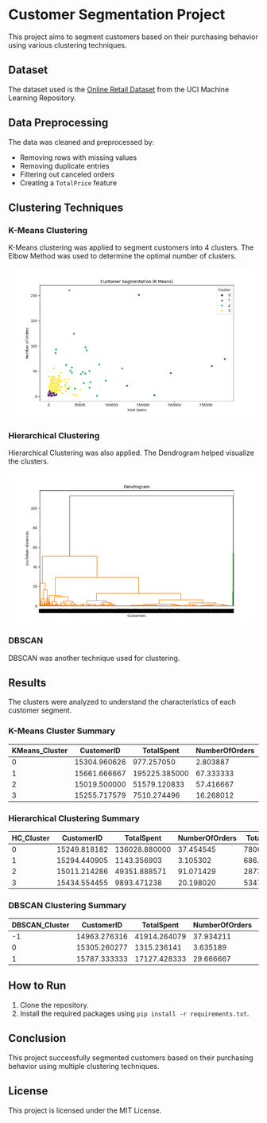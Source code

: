 # Customer Segmentation Project

This project aims to segment customers based on their purchasing behavior using various clustering techniques.

## Dataset

The dataset used is the [Online Retail Dataset](https://archive.ics.uci.edu/ml/datasets/Online+Retail) from the UCI Machine Learning Repository.

## Data Preprocessing

The data was cleaned and preprocessed by:
- Removing rows with missing values
- Removing duplicate entries
- Filtering out canceled orders
- Creating a `TotalPrice` feature

## Clustering Techniques

### K-Means Clustering

K-Means clustering was applied to segment customers into 4 clusters. The Elbow Method was used to determine the optimal number of clusters.

![Customer Segmentation (K-Means)](Images/customer_segmentation_kmeans.png)

### Hierarchical Clustering

Hierarchical Clustering was also applied. The Dendrogram helped visualize the clusters.

![Dendrogram](Images/hierarchical_dendrogram.png)

### DBSCAN

DBSCAN was another technique used for clustering.

## Results

The clusters were analyzed to understand the characteristics of each customer segment.

### K-Means Cluster Summary

| KMeans_Cluster | CustomerID   | TotalSpent   | NumberOfOrders | TotalQuantity |
|----------------|--------------|--------------|----------------|---------------|
| 0              | 15304.960626 | 977.257050   | 2.803887       | 587.803635    |
| 1              | 15661.666667 | 195225.385000| 67.333333      | 95124.166667  |
| 2              | 15019.500000 | 51579.120833 | 57.416667      | 34548.583333  |
| 3              | 15255.717579 | 7510.274496  | 16.268012      | 4141.489914   |

### Hierarchical Clustering Summary

| HC_Cluster | CustomerID   | TotalSpent    | NumberOfOrders | TotalQuantity | KMeans_Cluster |
|------------|--------------|---------------|----------------|---------------|----------------|
| 0          | 15249.818182 | 136028.880000 | 37.454545      | 78063.363636  | 1.545455       |
| 1          | 15294.440905 | 1143.356903   | 3.105302       | 686.946741    | 0.109436       |
| 2          | 15011.214286 | 49351.888571  | 91.071429      | 28732.428571  | 1.928571       |
| 3          | 15434.554455 | 9893.471238   | 20.198020      | 5347.574257   | 2.975248       |

### DBSCAN Clustering Summary

| DBSCAN_Cluster | CustomerID   | TotalSpent    | NumberOfOrders | TotalQuantity | KMeans_Cluster | HC_Cluster |
|----------------|--------------|---------------|----------------|---------------|----------------|------------|
| -1             | 14963.276316 | 41914.264079  | 37.934211      | 24156.368421  | 2.486842       | 2.118421   |
| 0              | 15305.260277 | 1315.236141   | 3.635189       | 768.466291    | 0.208598       | 1.072821   |
| 1              | 15787.333333 | 17127.428333  | 29.666667      | 9773.500000   | 3.000000       | 3.000000   |


## How to Run

1. Clone the repository.
2. Install the required packages using `pip install -r requirements.txt`.

## Conclusion

This project successfully segmented customers based on their purchasing behavior using multiple clustering techniques.

## License

This project is licensed under the MIT License.
